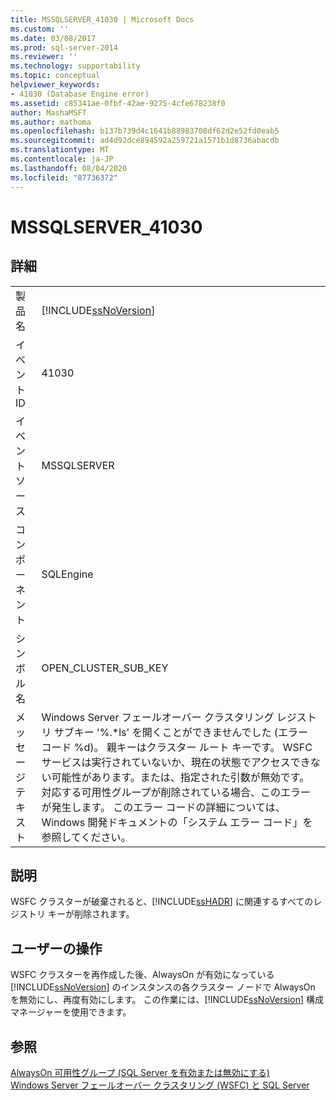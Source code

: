 ```yaml
---
title: MSSQLSERVER_41030 | Microsoft Docs
ms.custom: ''
ms.date: 03/08/2017
ms.prod: sql-server-2014
ms.reviewer: ''
ms.technology: supportability
ms.topic: conceptual
helpviewer_keywords:
- 41030 (Database Engine error)
ms.assetid: c85341ae-0fbf-42ae-9275-4cfe678238f0
author: MashaMSFT
ms.author: mathoma
ms.openlocfilehash: b137b739d4c1641b88983708df62d2e52fd0eab5
ms.sourcegitcommit: ad4d92dce894592a259721a1571b1d8736abacdb
ms.translationtype: MT
ms.contentlocale: ja-JP
ms.lasthandoff: 08/04/2020
ms.locfileid: "87736372"
---
```

# <a name="mssqlserver_41030"></a>MSSQLSERVER_41030
    
## <a name="details"></a>詳細  
  
|||  
|-|-|  
|製品名|[!INCLUDE[ssNoVersion](../../includes/ssnoversion-md.md)]|  
|イベント ID|41030|  
|イベント ソース|MSSQLSERVER|  
|コンポーネント|SQLEngine|  
|シンボル名|OPEN_CLUSTER_SUB_KEY|  
|メッセージ テキスト|Windows Server フェールオーバー クラスタリング レジストリ サブキー '%.*ls' を開くことができませんでした (エラー コード %d)。  親キーはクラスター ルート キーです。  WSFC サービスは実行されていないか、現在の状態でアクセスできない可能性があります。または、指定された引数が無効です。 対応する可用性グループが削除されている場合、このエラーが発生します。 このエラー コードの詳細については、Windows 開発ドキュメントの「システム エラー コード」を参照してください。|  
  
## <a name="explanation"></a>説明  
 WSFC クラスターが破棄されると、[!INCLUDE[ssHADR](../../includes/sshadr-md.md)] に関連するすべてのレジストリ キーが削除されます。  
  
## <a name="user-action"></a>ユーザーの操作  
 WSFC クラスターを再作成した後、AlwaysOn が有効になっている [!INCLUDE[ssNoVersion](../../includes/ssnoversion-md.md)] のインスタンスの各クラスター ノードで AlwaysOn を無効にし、再度有効にします。 この作業には、[!INCLUDE[ssNoVersion](../../includes/ssnoversion-md.md)] 構成マネージャーを使用できます。  
  
## <a name="see-also"></a>参照  
 [AlwaysOn 可用性グループ &#40;SQL Server を有効または無効にする&#41;](../../database-engine/availability-groups/windows/enable-and-disable-always-on-availability-groups-sql-server.md)   
 [Windows Server フェールオーバー クラスタリング &#40;WSFC&#41; と SQL Server](../../sql-server/failover-clusters/windows/windows-server-failover-clustering-wsfc-with-sql-server.md)  
  
  
